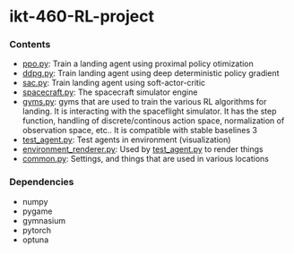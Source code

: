 # ikt-460-RL-project

### Contents
* [ppo.py](./ppo.py): Train a landing agent using proximal policy otimization
* [ddpg.py](./ddpg.py): Train landing agent using deep deterministic policy gradient
* [sac.py](./sac.py): Train landing agent using soft-actor-critic
* [spacecraft.py](./spacecraft.py): The spacecraft simulator engine
* [gyms.py](./gyms.py): gyms that are used to train the various RL algorithms for landing. It is interacting with the spaceflight simulator. It has the step function, handling of discrete/continous action space, normalization of observation space, etc.. It is compatible with stable baselines 3
* [test_agent.py](./test_agent.py): Test agents in environment (visualization)
* [environment_renderer.py](./environment_renderer.py): Used by [test_agent.py](./test_agent.py) to render things
* [common.py](./common.py): Settings, and things that are used in various locations

### Dependencies
- numpy
- pygame
- gymnasium
- pytorch
- optuna